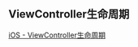 ## ViewController生命周期

[iOS - ViewController生命周期](https://www.cnblogs.com/sunfuyou/p/7092642.html)

##